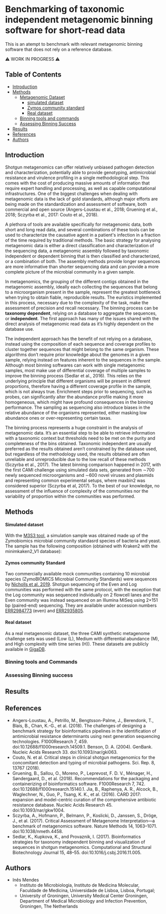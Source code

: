 #  Benchmarking of taxonomic independent metagenomic binning software for short-read data

This is an atempt to benchmark with relevant metagenomic binning software that does not rely on a reference database.

:warning: WORK IN PROGRESS :warning:


## Table of Contents

* [Introduction](#introduction)
* [Methods](#methods)
    * [Metagenomic Dataset](#metagenomic-datasets)
        * [simulated dataset](#simulated-dataset)
        * [Zymos community standard](#zymos-community-standard)
        * [Real dataset](#real-dataset)
    * [Binning tools and commands](#binning-tools-and-commands)
    * [Assessing Binning Success](#assessing-binning-success)
* [Results](#resuls)
* [References](#references)
* [Authors](#authors)


## Introduction
Shotgun metagenomics can offer relatively unbiased pathogen detection and characterization, potentially able to provide genotyping, antimicrobial resistance and virulence profiling in a single methodological step. This comes with the cost of producing massive amounts of information that require expert handling and processing, as well as capable computational infrastructures. One of the biggest challenges when dealing with metagenomic data is the lack of gold standards, although major efforts are being made on the standardization and assessment of software, both commercial and open source (Angers-Loustau et al., 2018; Gruening et al., 2018; Sczyrba et al., 2017: Couto et al., 2018). 

A plethora of tools are available specifically for metagenomic data, both short and long read data, and several combinations of these tools can be used to characterize the causative agent in a patient's infection in a fraction of the time required by traditional methods. The basic strategy for analysing metagenomic data is either a direct classification and characterization of the sequencing data, a metagenomic assembly followed by taxonomic independent or dependent binning that is then classified and characterized, or a combination of both. The assembly methods provide longer sequences are more informative than shorter sequencing data and can provide a more complete picture of the microbial community in a given sample. 

In metagenomics, the grouping of the different contigs obtained in the metagenomic assembly, ideally each collecting the sequences that belong to a microorganism present in the sample, represent the greatest bottleneck when trying to obtain fiable, reproducible results. The euristics implemented in this process, necessary due to the complexity of the task, make the assessment of precision and recall necessary. The binning process can be **taxonomy dependent**, relying on a database to aggregate the sequences, or **independent**. The first approach has many of the issues shared with the direct analysis of metagenomic read data as it’s highly dependent on the database use. 

The independent approach has the benefit of not relying on a database, instead using the composition of each sequence and coverage profiles to cluster together sequences that might belong to the same organism. These algorithms don’t require prior knowledge about the genomes in a given sample, relying instead on features inherent to the sequences in the sample. Although most binning softwares can work with single metagenomic samples, most make use of differential coverage of multiple samples to improve the binning process (Sedlar et al., 2016). This relies on the underlying principle that different organisms will be present in different proportions, therefore having a different coverage profile in the sample, which is not always true. Enrichment steps prior to sequencing, such as probes, can significantly alter the abundance profile making it more homogeneous, which might have profound consequences in the binning performance. The sampling as sequencing also introduce biases in the relative abundance of the organisms represented, either masking low abundance ones or over-representing certain taxas. 

The binning process represents a huge constraint in the analysis of metagenomic data. It’s an essential step to be able to retrieve information with a taxonomic context but thresholds need to be met on the purity and completeness of the bins obtained. Taxonomic independent are usually preferred as the results obtained aren’t constrained by the database used, but regardless of the methodology used, the results obtained are often unreliable and unreproducible due to the low recall of these methods (Sczyrba et al., 2017). The latest binning comparison happened in 2017, with the first CAMI challenge using simulated data sets, generated from ∼700 newly sequenced microorganisms and ∼600 novel viruses and plasmids and representing common experimental setups, where maxbin2 was considered superior (Sczyrba et al, 2017). To the best of our knowledge, no assessment of the influence of complexity of the communities nor the variability of proportion within the communities was performed. 


## Methods

#### Simulated dataset
With the [M3S3 tool](http://medweb.bgu.ac.il/m3s3/), a simulation sample was obtained made up of the Zymobiomics 
microbial community standasrd species of bacteria and yeast. The sample has the following composition (obtained with 
Kraken2 with the minimkaken2_V1 database):

#### Zymos community Standard
Two commercially available mock communities containing 10 microbial species (ZymoBIOMICS Microbial Community Standards) 
were sequences by [Nicholls et al. 2019](https://academic.oup.com/gigascience/article/8/5/giz043/5486468). Shotgun 
sequencing of the Even and Log communities was performed with the same protocol, with the exception that the Log 
community was sequenced individually on 2 flowcell lanes and the Even community was instead sequenced on an Illumina 
MiSeq using 2×151 bp (paired-end) sequencing. They are available under accession numbers 
[ERR2984773](https://www.ebi.ac.uk/ena/data/view/ERR2984773) (even) and 
[ERR2935805](https://www.ebi.ac.uk/ena/data/view/ERR2935805).

#### Real dataset
As a real metagenomic dataset, the three CAMI synthetic metagenome challenge sets was used (Low (L), Medium with 
differential abundance (M), and High complexity with time series (H)). These datasets are publicly available in 
[GigaDB](http://gigadb.org/dataset/100344). 


### Binning tools and Commands

### Assessing Binning success

## Results

## References

* Angers-Loustau, A., Petrillo, M., Bengtsson-Palme, J., Berendonk, T., Blais, B., Chan, K.-G., et al. (2018). The challenges of designing a benchmark strategy for bioinformatics pipelines in the identification of antimicrobial resistance determinants using next generation sequencing technologies. F1000Research 7, 459. doi:10.12688/f1000research.14509.1.
Benson, D. A. (2004). GenBank. Nucleic Acids Research 33. doi:10.1093/nar/gki063.
* Couto, N. et al. Critical steps in clinical shotgun metagenomics for the concomitant detection and typing of microbial pathogens. Sci. Rep. 8, 13767 (2018).
* Gruening, B., Sallou, O., Moreno, P., Leprevost, F. D. V., Ménager, H., Søndergaard, D., et al. (2018). Recommendations for the packaging and containerizing of bioinformatics software. F1000Research 7, 742. doi:10.12688/f1000research.15140.1.
Jia, B., Raphenya, A. R., Alcock, B., Waglechner, N., Guo, P., Tsang, K. K., et al. (2016). CARD 2017: expansion and model-centric curation of the comprehensive antibiotic resistance database. Nucleic Acids Research 45. doi:10.1093/nar/gkw1004.
* Sczyrba, A., Hofmann, P., Belmann, P., Koslicki, D., Janssen, S., Dröge, J., et al. (2017). Critical Assessment of Metagenome Interpretation—a benchmark of metagenomics software. Nature Methods 14, 1063–1071. doi:10.1038/nmeth.4458.
* Sedlar, K., Kupkova, K., and Provaznik, I. (2017). Bioinformatics strategies for taxonomy independent binning and visualization of sequences in shotgun metagenomics. Computational and Structural Biotechnology Journal 15, 48–55. doi:10.1016/j.csbj.2016.11.005.


## Authors

* Inês Mendes 
    * Instituto de Microbiologia, Instituto de Medicina Molecular, Faculdade de Medicina, Universidade de Lisboa, 
    Lisboa, Portugal; 
    * University of Groningen, University Medical Center Groningen, Department of Medical Microbiology and Infection 
    Prevention, Groningen, The Netherlands

